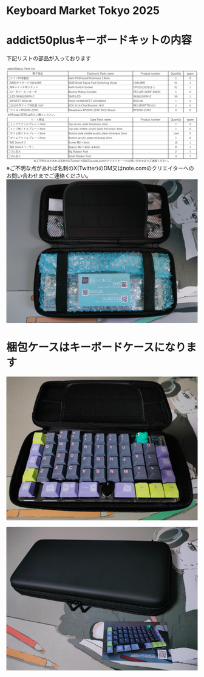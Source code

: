 # Keyboard Market Tokyo 2025

# addict50plusキーボードキットの内容
下記リストの部品が入っております

![addict50plusPartslist2025keyket](images/addict50plusPartslist2025keyket.png)
※ご不明な点があれば名刺のX(Twitter)のDM又はnote.comのクリエイターへのお問い合わせまでご連絡ください。
![addictnakami](images/addictnakami.jpg)

# 梱包ケースはキーボードケースになります
![addictcase](images/addictcase.jpg)

![addictmeishi](images/addictmeishi.jpg)
